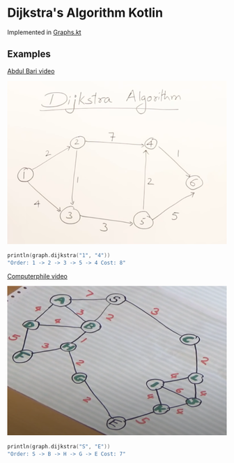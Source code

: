 # Dijkstra's Algorithm Kotlin

Implemented in [Graphs.kt](./src/main/kotlin/Graphs.kt)

## Examples

[Abdul Bari video](https://www.youtube.com/watch?v=XB4MIexjvY0&ab_channel=AbdulBari)

![abdul bari example](./screenshots/1.PNG)

```kotlin
println(graph.dijkstra("1", "4"))
"Order: 1 -> 2 -> 3 -> 5 -> 4 Cost: 8"
```

[Computerphile video](https://www.youtube.com/watch?v=GazC3A4OQTE&ab_channel=Computerphile)

![computerphile example](./screenshots/2.PNG)

```kotlin
println(graph.dijkstra("S", "E"))
"Order: S -> B -> H -> G -> E Cost: 7"
```